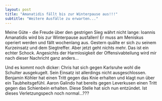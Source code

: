 ```yaml
---
layout: post
title: "Amanatidis fällt bis zur Winterpause aus!!!"
subtitle: "Weitere Ausfälle zu erwarten..."
---
```


Meine Güte - die Freude über den gestrigen Sieg währt nicht lange: Ioannis Amanatidis wird bis zur Winterpause ausfallen! Er muss am Meniskus operiert werden und fällt wochenlang aus. Gestern quälte er sich zu seinem Kurzeinsatz und dem Siegtreffer. Aber jetzt geht nichts mehr. Das ist ein echter Schock. Angesichts der Harmlosigkeit der Offensivabteilung wird mir nach dieser Nachricht ganz anders...

Und es kommt noch dicker: Chris hat sich gegen Karlsruhe wohl die Schulter ausgekugelt. Sein Einsatz ist allerdings nicht ausgeschlossen. Benjamin Köhler hat einen Tritt gegen das Knie erhalten und klagt nun über ein Taubheitsgefühl. Aaron Galindo hat bereits gegen Leverkusen einen Tritt gegen das Schienbein erhalten. Diese Stelle hat sich nun entzündet. Ist dieses Verletzungspech noch normal...???
